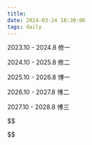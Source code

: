 ```yaml
---
title: 
date: 2024-03-24 18:30:06
tags: daily
---
```




2023.10 - 2024.8 修一

2024.10 - 2025.8 修二

2025.10 - 2026.8 博一

2026.10 - 2027.8 博二

2027.10 - 2028.8 博三



$$

$$
